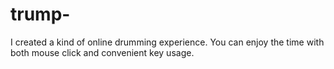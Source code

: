 # trump-
I created a kind of online drumming experience. You can enjoy the time with both mouse click and convenient key usage.
